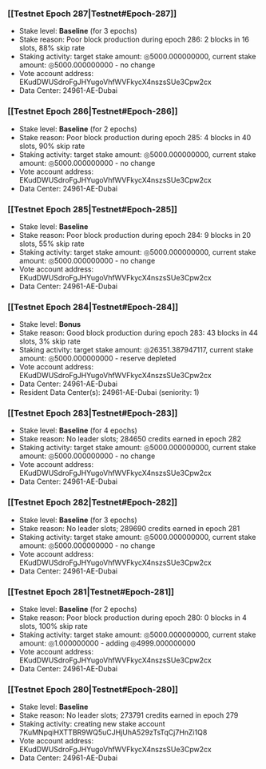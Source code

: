 ### [[Testnet Epoch 287|Testnet#Epoch-287]]
* Stake level: **Baseline** (for 3 epochs)
* Stake reason: Poor block production during epoch 286: 2 blocks in 16 slots, 88% skip rate
* Staking activity: target stake amount: ◎5000.000000000, current stake amount: ◎5000.000000000 - no change
* Vote account address: EKudDWUSdroFgJHYugoVhfWVFkycX4nszsSUe3Cpw2cx
* Data Center: 24961-AE-Dubai
### [[Testnet Epoch 286|Testnet#Epoch-286]]
* Stake level: **Baseline** (for 2 epochs)
* Stake reason: Poor block production during epoch 285: 4 blocks in 40 slots, 90% skip rate
* Staking activity: target stake amount: ◎5000.000000000, current stake amount: ◎5000.000000000 - no change
* Vote account address: EKudDWUSdroFgJHYugoVhfWVFkycX4nszsSUe3Cpw2cx
* Data Center: 24961-AE-Dubai
### [[Testnet Epoch 285|Testnet#Epoch-285]]
* Stake level: **Baseline**
* Stake reason: Poor block production during epoch 284: 9 blocks in 20 slots, 55% skip rate
* Staking activity: target stake amount: ◎5000.000000000, current stake amount: ◎5000.000000000 - no change
* Vote account address: EKudDWUSdroFgJHYugoVhfWVFkycX4nszsSUe3Cpw2cx
* Data Center: 24961-AE-Dubai
### [[Testnet Epoch 284|Testnet#Epoch-284]]
* Stake level: **Bonus**
* Stake reason: Good block production during epoch 283: 43 blocks in 44 slots, 3% skip rate
* Staking activity: target stake amount: ◎26351.387947117, current stake amount: ◎5000.000000000 - reserve depleted
* Vote account address: EKudDWUSdroFgJHYugoVhfWVFkycX4nszsSUe3Cpw2cx
* Data Center: 24961-AE-Dubai
* Resident Data Center(s): 24961-AE-Dubai (seniority: 1)
### [[Testnet Epoch 283|Testnet#Epoch-283]]
* Stake level: **Baseline** (for 4 epochs)
* Stake reason: No leader slots; 284650 credits earned in epoch 282
* Staking activity: target stake amount: ◎5000.000000000, current stake amount: ◎5000.000000000 - no change
* Vote account address: EKudDWUSdroFgJHYugoVhfWVFkycX4nszsSUe3Cpw2cx
* Data Center: 24961-AE-Dubai
### [[Testnet Epoch 282|Testnet#Epoch-282]]
* Stake level: **Baseline** (for 3 epochs)
* Stake reason: No leader slots; 289690 credits earned in epoch 281
* Staking activity: target stake amount: ◎5000.000000000, current stake amount: ◎5000.000000000 - no change
* Vote account address: EKudDWUSdroFgJHYugoVhfWVFkycX4nszsSUe3Cpw2cx
* Data Center: 24961-AE-Dubai
### [[Testnet Epoch 281|Testnet#Epoch-281]]
* Stake level: **Baseline** (for 2 epochs)
* Stake reason: Poor block production during epoch 280: 0 blocks in 4 slots, 100% skip rate
* Staking activity: target stake amount: ◎5000.000000000, current stake amount: ◎1.000000000 - adding ◎4999.000000000
* Vote account address: EKudDWUSdroFgJHYugoVhfWVFkycX4nszsSUe3Cpw2cx
* Data Center: 24961-AE-Dubai
### [[Testnet Epoch 280|Testnet#Epoch-280]]
* Stake level: **Baseline**
* Stake reason: No leader slots; 273791 credits earned in epoch 279
* Staking activity: creating new stake account 7KuMNpqiHXTTBR9WQ5uCJHjUhA529zTsTqCj7HnZi1Q8
* Vote account address: EKudDWUSdroFgJHYugoVhfWVFkycX4nszsSUe3Cpw2cx
* Data Center: 24961-AE-Dubai
